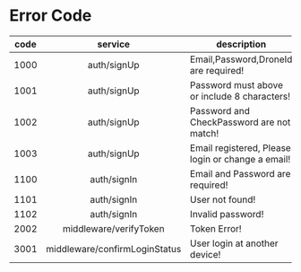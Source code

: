# Error Code

| code | service | description |
|:-:|:-:|-|
|1000| auth/signUp | Email,Password,DroneId are required!|
|1001| auth/signUp | Password must above or include 8 characters!|
|1002| auth/signUp | Password and CheckPassword are not match!|
|1003| auth/signUp | Email registered, Please login or change a email!|
|1100| auth/signIn | Email and Password are required! |
|1101| auth/signIn | User not found! |
|1102| auth/signIn | Invalid password! |
|2002| middleware/verifyToken | Token Error! |
|3001| middleware/confirmLoginStatus | User login at another device! |